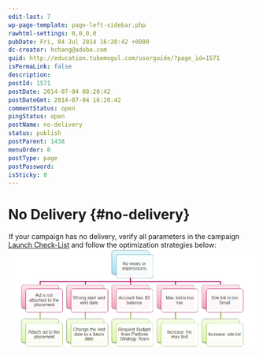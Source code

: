 ```yaml
---
edit-last: 7
wp-page-template: page-left-sidebar.php
rawhtml-settings: 0,0,0,0
pubDate: Fri, 04 Jul 2014 16:20:42 +0000
dc-creator: hchang@adobe.com
guid: http://education.tubemogul.com/userguide/?page_id=1571
isPermaLink: false
description: 
postId: 1571
postDate: 2014-07-04 08:20:42
postDateGmt: 2014-07-04 16:20:42
commentStatus: open
pingStatus: open
postName: no-delivery
status: publish
postParent: 1438
menuOrder: 0
postType: page
postPassword: 
isSticky: 0
---
```


# No Delivery {#no-delivery}

![](data:image/gif;base64,R0lGODlhAQABAIAAAAAAAP///yH5BAEAAAAALAAAAAABAAEAAAIBRAA7)If your campaign has no delivery, verify all parameters in the campaign&nbsp; [Launch Check-List](../../../user-guide/execution/launch-checklist.md)&nbsp;and follow the optimization strategies below:&nbsp; [ ![no delivery](assets/no-delivery.png)](assets/no-delivery.png) 
